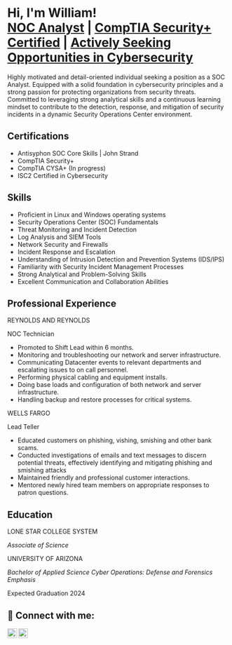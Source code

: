 <h1>Hi, I'm William! <br/><a href="https://github.com/wmarchand">NOC Analyst</a> | <a href="https://linkedin.com/in/william-marchand-b6b89019a">CompTIA Security+ Certified</a> | <a href="https://linkedin.com/in/william-marchand-b6b89019a">Actively Seeking Opportunities in Cybersecurity</a></h1>

<p>Highly motivated and detail-oriented individual seeking a position as a SOC Analyst. Equipped with a solid foundation in cybersecurity principles and a strong passion for protecting organizations from security threats. Committed to leveraging strong analytical skills and a continuous learning mindset to contribute to the detection, response, and mitigation of security incidents in a dynamic Security Operations Center environment.</p>

<h2>Certifications</h2>

- Antisyphon	SOC Core Skills | John Strand 
- CompTIA 	Security+
- CompTIA	CYSA+ (In progress)
- ISC2		Certified in Cybersecurity

<h2>Skills</h2>

-	Proficient in Linux and Windows operating systems
-	Security Operations Center (SOC) Fundamentals
-	Threat Monitoring and Incident Detection
-	Log Analysis and SIEM Tools
-	Network Security and Firewalls
-	Incident Response and Escalation
-	Understanding of Intrusion Detection and Prevention Systems (IDS/IPS)
-	Familiarity with Security Incident Management Processes
-	Strong Analytical and Problem-Solving Skills
-	Excellent Communication and Collaboration Abilities

<h2>Professional Experience</h2>

<p>REYNOLDS AND REYNOLDS</p>
<p>NOC Technician</p>
  
-	Promoted to Shift Lead within 6 months.
-	Monitoring and troubleshooting our network and server infrastructure.
-	Communicating Datacenter events to relevant departments and escalating issues to on call personnel.
-	Performing physical cabling and equipment installs.
-	Doing base loads and configuration of both network and server infrastructure.
-	Handling backup and restore processes for critical systems.

<p>WELLS FARGO</p>
<p>Lead Teller</p>

-	Educated customers on phishing, vishing, smishing and other bank scams.
-	Conducted investigations of emails and text messages to discern potential threats, effectively identifying and mitigating phishing and smishing attacks
-	Maintained friendly and professional customer interactions.
-	Mentored newly hired team members on appropriate responses to patron questions.

<h2>Education</h2>

<p>LONE STAR COLLEGE SYSTEM</p>
<i>Associate of Science</i>

<p>UNIVERSITY OF ARIZONA</p>
<i>Bachelor of Applied Science Cyber Operations: Defense and Forensics Emphasis</i>
<p>Expected Graduation 2024</p>




<h2> 🤳 Connect with me:</h2>

[<img align="left" alt="JoshMadakor | Twitter" width="22px" src="https://cdn.jsdelivr.net/npm/simple-icons@v3/icons/twitter.svg" />][twitter]
[<img align="left" alt="JoshMadakor | LinkedIn" width="22px" src="https://cdn.jsdelivr.net/npm/simple-icons@v3/icons/linkedin.svg" />][linkedin]

[twitter]: https://twitter.com/WillzSecurity
[linkedin]: https://linkedin.com/in/william-marchand-b6b89019a

<!--
**wmarchand/wmarchand** is a ✨ _special_ ✨ repository because its `README.md` (this file) appears on your GitHub profile.

Here are some ideas to get you started:

- 🔭 I’m currently working on ...
- 🌱 I’m currently learning ...
- 👯 I’m looking to collaborate on ...
- 🤔 I’m looking for help with ...
- 💬 Ask me about ...
- 📫 How to reach me: ...
- 😄 Pronouns: ...
- ⚡ Fun fact: ...
-->
